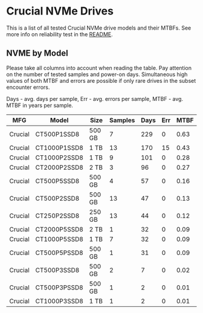 Crucial NVMe Drives
===================

This is a list of all tested Crucial NVMe drive models and their MTBFs. See more
info on reliability test in the [README](https://github.com/bsdhw/SMART).

NVME by Model
------------

Please take all columns into account when reading the table. Pay attention on the
number of tested samples and power-on days. Simultaneous high values of both MTBF
and errors are possible if only rare drives in the subset encounter errors.

Days - avg. days per sample,
Err  - avg. errors per sample,
MTBF - avg. MTBF in years per sample.

| MFG       | Model              | Size   | Samples | Days  | Err   | MTBF |
|-----------|--------------------|--------|---------|-------|-------|------|
| Crucial   | CT500P1SSD8        | 500 GB | 7       | 229   | 0     | 0.63   |
| Crucial   | CT1000P1SSD8       | 1 TB   | 13      | 170   | 15    | 0.43   |
| Crucial   | CT1000P2SSD8       | 1 TB   | 9       | 101   | 0     | 0.28   |
| Crucial   | CT2000P2SSD8       | 2 TB   | 3       | 96    | 0     | 0.27   |
| Crucial   | CT500P5SSD8        | 500 GB | 4       | 57    | 0     | 0.16   |
| Crucial   | CT500P2SSD8        | 500 GB | 13      | 47    | 0     | 0.13   |
| Crucial   | CT250P2SSD8        | 250 GB | 13      | 44    | 0     | 0.12   |
| Crucial   | CT2000P5SSD8       | 2 TB   | 1       | 32    | 0     | 0.09   |
| Crucial   | CT1000P5SSD8       | 1 TB   | 7       | 32    | 0     | 0.09   |
| Crucial   | CT500P5PSSD8       | 500 GB | 1       | 31    | 0     | 0.09   |
| Crucial   | CT500P3SSD8        | 500 GB | 2       | 7     | 0     | 0.02   |
| Crucial   | CT500P3PSSD8       | 500 GB | 1       | 2     | 0     | 0.01   |
| Crucial   | CT1000P3SSD8       | 1 TB   | 1       | 2     | 0     | 0.01   |
